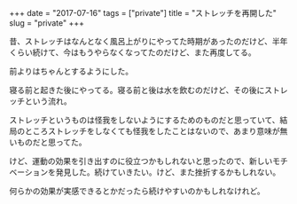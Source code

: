 +++
date = "2017-07-16"
tags = ["private"]
title = "ストレッチを再開した"
slug = "private"
+++

昔、ストレッチはなんとなく風呂上がりにやってた時期があったのだけど、半年くらい続けて、今はもうやらなくなってたのだけど、また再度してる。

前よりはちゃんとするようにした。

寝る前と起きた後にやってる。寝る前と後は水を飲むのだけど、その後にストレッチという流れ。

ストレッチというものは怪我をしないようにするためのものだと思っていて、結局のところストレッチをしなくても怪我をしたことはないので、あまり意味が無いものだと思ってた。

けど、運動の効果を引き出すのに役立つかもしれないと思ったので、新しいモチベーションを発見した。続けていきたい。けど、また挫折するかもしれない。

何らかの効果が実感できるとかだったら続けやすいのかもしれなけれど。
	  
